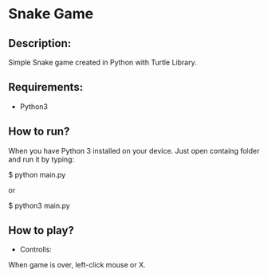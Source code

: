 # Snake Game

## Description:

Simple Snake game created in Python with Turtle Library.

## Requirements:
- Python3

## How to run?
When you have Python 3 installed on your device. Just open containg folder and run it by typing:

$ python main.py

or

$ python3 main.py

## How to play?
- Controlls: 

When game is over, left-click mouse or X.
